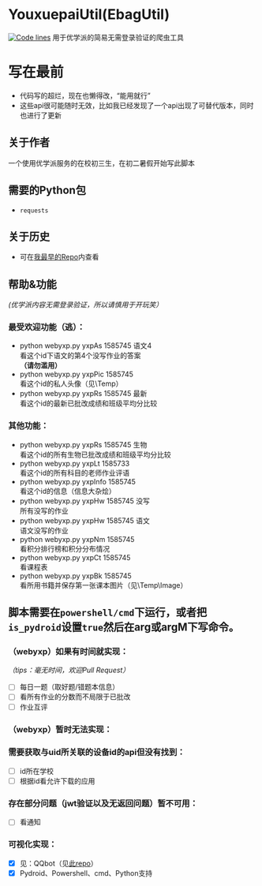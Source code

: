 <!--🐮🍺-->
# YouxuepaiUtil(EbagUtil)
[![Code lines](https://img.shields.io/tokei/lines/github/awesomehhhhh/YouxuepaiUtil)]()
用于优学派的简易无需登录验证的爬虫工具
# 写在最前
- 代码写的超烂，现在也懒得改，“能用就行”
- 这些api很可能随时无效，比如我已经发现了一个api出现了可替代版本，同时也进行了更新
<!--**2020/7/10 yxpAs在GithubAction返回的返回结果为空但未报错，正检查问题所在**-->
## 关于作者
一个使用优学派服务的在校初三生，在初二暑假开始写此脚本
## 需要的Python包
- `requests`
## 关于历史
- 可在[我最早的Repo](https://github.com/awesomehhhhh/AwesomeBot/blob/master/python/webyxp.py)内查看
## 帮助&功能
*(优学派内容无需登录验证，所以请慎用于开玩笑）*  

### 最受欢迎功能（逃）：
- python webyxp.py yxpAs 1585745 语文4  
看这个id下语文的第4个没写作业的答案  
**（请勿滥用）**  
- python webyxp.py yxpPic 1585745  
看这个id的私人头像（见\Temp）
- python webyxp.py yxpRs 1585745 最新  
看这个id的最新已批改成绩和班级平均分比较  

### 其他功能：
- python webyxp.py yxpRs 1585745 生物  
看这个id的所有生物已批改成绩和班级平均分比较
- python webyxp.py yxpLt 1585733  
看这个id的所有科目的老师作业评语  
- python webyxp.py yxpInfo 1585745  
看这个id的信息（信息大杂烩）
- python webyxp.py yxpHw 1585745 没写  
所有没写的作业
- python webyxp.py yxpHw 1585745 语文  
语文没写的作业
- python webyxp.py yxpNm 1585745  
看积分排行榜和积分分布情况
- python webyxp.py yxpCt 1585745  
看课程表  
- python webyxp.py yxpBk 1585745  
看所用书籍并保存第一张课本图片（见\Temp\Image）  

## 脚本需要在`powershell/cmd`下运行，或者把`is_pydroid`设置`true`然后在arg或argM下写命令。

### （webyxp）如果有时间就实现：
*（tips：毫无时间，欢迎Pull Request）*

- [ ] 每日一题（取好题/错题本信息）
- [ ] 看所有作业的分数而不局限于已批改  
- [ ] 作业互评  

### （webyxp）暂时无法实现：  

### 需要获取与uid所关联的设备id的api但没有找到：  
- [ ] id所在学校  
- [ ] 根据id看允许下载的应用  
### 存在部分问题（jwt验证以及无返回问题）暂不可用：  
- [ ] 看通知  
### 可视化实现：  
- [X] 见：QQbot（见[此repo](https://github.com/awesomehhhhh/AwesomeBot)）  
- [X] Pydroid、Powershell、cmd、Python支持  
